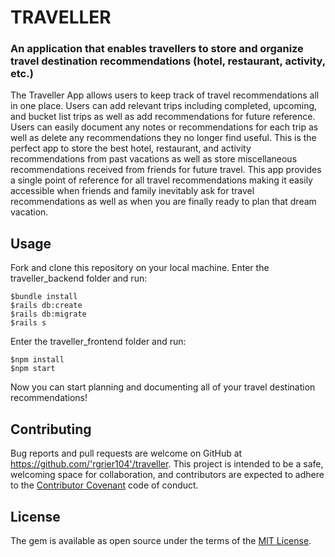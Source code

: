 # TRAVELLER 

### An application that enables travellers to store and organize travel destination recommendations (hotel, restaurant, activity, etc.)

The Traveller App allows users to keep track of travel recommendations all in one place. Users can add relevant trips including completed, upcoming, and bucket list trips as well as add recommendations for future reference. Users can easily document any notes or recommendations for each trip as well as delete any recommendations they no longer find useful. This is the perfect app to store the best hotel, restaurant, and activity recommendations from past vacations as well as store miscellaneous recommendations received from friends for future travel. This app provides a single point of reference for all travel recommendations making it easily accessible when friends and family inevitably ask for travel recommendations as well as when you are finally ready to plan that dream vacation.

## Usage

Fork and clone this repository on your local machine. Enter the traveller_backend folder and run:
```
$bundle install 
$rails db:create 
$rails db:migrate
$rails s 
```

Enter the traveller_frontend folder and run:
```
$npm install
$npm start
```
Now you can start planning and documenting all of your travel destination recommendations!

## Contributing

Bug reports and pull requests are welcome on GitHub at https://github.com/'rgrier104'/traveller. This project is intended to be a safe, welcoming space for collaboration, and contributors are expected to adhere to the [Contributor Covenant](http://contributor-covenant.org) code of conduct.

## License

The gem is available as open source under the terms of the [MIT License](https://opensource.org/licenses/MIT).